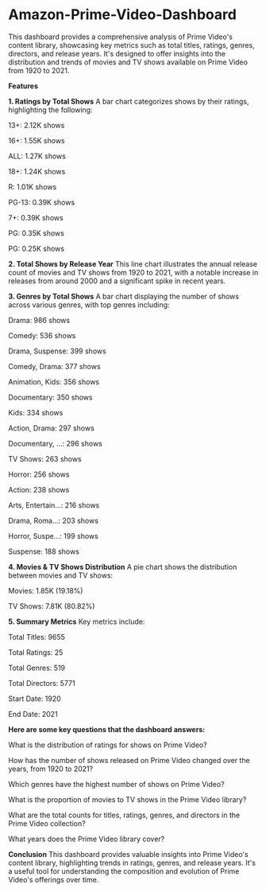 # Amazon-Prime-Video-Dashboard
This dashboard provides a comprehensive analysis of Prime Video's content library, showcasing key metrics such as total titles, ratings, genres, directors, and release years. It's designed to offer insights into the distribution and trends of movies and TV shows available on Prime Video from 1920 to 2021.

**Features**

**1. Ratings by Total Shows**
A bar chart categorizes shows by their ratings, highlighting the following:

13+: 2.12K shows

16+: 1.55K shows

ALL: 1.27K shows

18+: 1.24K shows

R: 1.01K shows

PG-13: 0.39K shows

7+: 0.39K shows

PG: 0.35K shows

PG: 0.25K shows

**2. Total Shows by Release Year**
This line chart illustrates the annual release count of movies and TV shows from 1920 to 2021, with a notable increase in releases from around 2000 and a significant spike in recent years.

**3. Genres by Total Shows**
A bar chart displaying the number of shows across various genres, with top genres including:

Drama: 986 shows

Comedy: 536 shows

Drama, Suspense: 399 shows

Comedy, Drama: 377 shows

Animation, Kids: 356 shows

Documentary: 350 shows

Kids: 334 shows

Action, Drama: 297 shows

Documentary, ...: 296 shows

TV Shows: 263 shows

Horror: 256 shows

Action: 238 shows

Arts, Entertain...: 216 shows

Drama, Roma...: 203 shows

Horror, Suspe...: 199 shows

Suspense: 188 shows

**4. Movies & TV Shows Distribution**
A pie chart shows the distribution between movies and TV shows:

Movies: 1.85K (19.18%)

TV Shows: 7.81K (80.82%)

**5. Summary Metrics**
Key metrics include:

Total Titles: 9655

Total Ratings: 25

Total Genres: 519

Total Directors: 5771

Start Date: 1920

End Date: 2021

**Here are some key questions that the dashboard answers:**

What is the distribution of ratings for shows on Prime Video?

How has the number of shows released on Prime Video changed over the years, from 1920 to 2021?

Which genres have the highest number of shows on Prime Video?

What is the proportion of movies to TV shows in the Prime Video library?

What are the total counts for titles, ratings, genres, and directors in the Prime Video collection?

What years does the Prime Video library cover?

**Conclusion**
This dashboard provides valuable insights into Prime Video's content library, highlighting trends in ratings, genres, and release years. It's a useful tool for understanding the composition and evolution of Prime Video's offerings over time.

